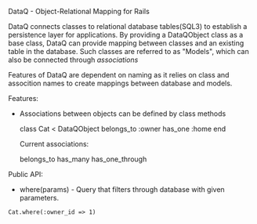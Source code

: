 DataQ - Object-Relational Mapping for Rails 

DataQ connects classes to relational database tables(SQL3) to establish a persistence layer for applications. By providing a DataQObject class as a base class, DataQ can provide mapping between classes and an existing table in the database. Such classes are referred to as "Models", which can also be connected through *associations*

Features of DataQ are dependent on naming as it relies on class and assocition names to create mappings between database and models. 

Features: 

* Associations between objects can be defined by class methods 

  class Cat < DataQObject 
    belongs_to :owner
    has_one :home 
  end

  Current associations: 

  belongs_to 
  has_many
  has_one_through 


Public API: 

* where(params) - Query that filters through database with given parameters.

```Cat.where(:owner_id => 1)``` 

